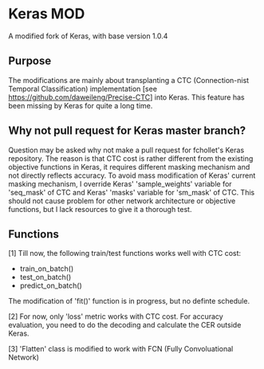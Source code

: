 # Keras MOD
A modified fork of Keras, with base version 1.0.4

## Purpose
The modifications are mainly about transplanting a CTC (Connection-nist Temporal Classification) implementation [see https://github.com/daweileng/Precise-CTC] into Keras. This feature has been missing by Keras for quite a long time.

## Why not pull request for Keras master branch?
Question may be asked why not make a pull request for fchollet's Keras repository. The reason is that CTC cost is rather different from the existing objective functions in Keras, it requires different masking mechanism and not directly reflects accuracy. To avoid mass modification of Keras' current masking mechanism, I override Keras' 'sample_weights' variable for 'seq_mask' of CTC and Keras' 'masks' variable for 'sm_mask' of CTC. This should not cause problem for other network architecture or objective functions, but I lack resources to give it a thorough test.

## Functions
[1] Till now, the following train/test functions works well with CTC cost:
  * train_on_batch()
  * test_on_batch()
  * predict_on_batch()
  
The modification of 'fit()' function is in progress, but no definte schedule.

[2] For now, only 'loss' metric works with CTC cost. For accuracy evaluation, you need to do the decoding and calculate the CER outside Keras.

[3] 'Flatten' class is modified to work with FCN (Fully Convoluational Network)
